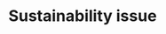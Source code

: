 ---
title: 'Sustainability issue'
field: 'is.focus.sustainIssue'
slug: 'global-sustainability-issue'
description: 'Specific sustainability issue(s) covered in the resource'
comment: 'select from control list'
required: False
vocabulary: 'vocabulary.txt'
module: 'Scope'
cluster: 'Global'
policy: 'Controlled value. Multi select from control list.'
layout: 'home'
---